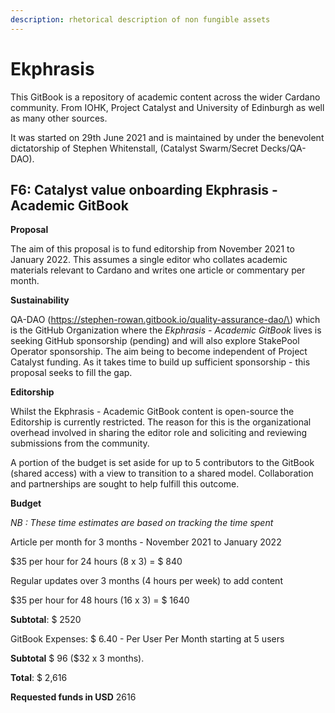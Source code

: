 ```yaml
---
description: rhetorical description of non fungible assets
---
```


# Ekphrasis

This GitBook is a repository of academic content across the wider Cardano community. From IOHK, Project Catalyst and University of Edinburgh as well as many other sources.

It was started on 29th June 2021 and is maintained by under the benevolent dictatorship of Stephen Whitenstall, \(Catalyst Swarm/Secret Decks/QA-DAO\). 

## F6: Catalyst value onboarding Ekphrasis - Academic GitBook

**Proposal**

The aim of this proposal is to fund editorship from November 2021 to January 2022. This assumes a single editor who collates academic materials relevant to Cardano and writes one article or commentary per month.

 **Sustainability**

QA-DAO \(https://stephen-rowan.gitbook.io/quality-assurance-dao/\) which is the GitHub Organization where the _Ekphrasis - Academic GitBook_ lives is seeking GitHub sponsorship \(pending\) and will also explore StakePool Operator sponsorship. The aim being to become independent of Project Catalyst funding. As it takes time to build up sufficient sponsorship - this proposal seeks to fill the gap.

**Editorship**

Whilst the Ekphrasis - Academic GitBook content is open-source the Editorship is currently restricted. The reason for this is the organizational overhead involved in sharing the editor role and soliciting and reviewing submissions from the community.

A portion of the budget is set aside for up to 5 contributors to the GitBook \(shared access\) with a view to transition to a shared model. Collaboration and partnerships are sought to help fulfill this outcome. 

**Budget**

_NB : These time estimates are based on tracking the time spent_

Article per month for 3 months - November 2021 to January 2022

$35 per hour for 24 hours \(8 x 3\) = $ 840

Regular updates over 3 months \(4 hours per week\) to add content

$35 per hour for 48 hours \(16 x 3\) = $ 1640

**Subtotal**: $ 2520

GitBook Expenses: $ 6.40 - Per User Per Month starting at 5 users

**Subtotal** $ 96 \($32 x 3 months\).

**Total**: $ 2,616

 **Requested funds in USD** 2616





